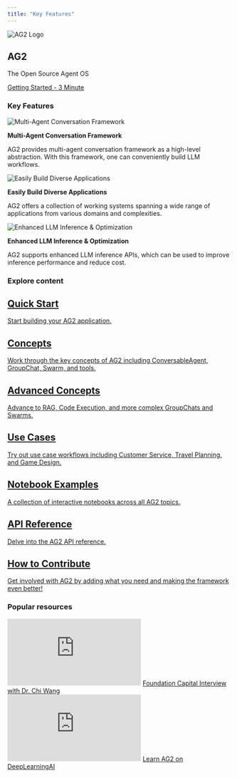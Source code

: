 ```yaml
---
title: "Key Features"
---
```


<div class="homepage-hero-section">
  <div class="hero-content">
    <div class="hero-logo-section">
      <img class="hero-logo" noZoom src="/ag2/assets/img/ag2.svg" alt="AG2 Logo" />
    </div>
    <div class="hero-text-section">
      <h2 class="hero-title">AG2</h2>
      <p class="hero-subtitle">The Open Source Agent OS</p>
      <a class="hero-btn" href="/ag2/docs/home/quick-start">
        <div>Getting Started - 3 Minute</div>
      </a>
    </div>
  </div>
</div>

### Key Features

<div class="key-features not-prose grid gap-x-4 sm:grid-cols-3">
  <div class="card">
    <div class="key-feature">
        <img noZoom src="/ag2/assets/img/conv_2.svg" alt="Multi-Agent Conversation Framework" />
        <p><b>Multi-Agent Conversation Framework</b></p>
        <p>AG2 provides multi-agent conversation framework as a high-level abstraction. With this framework, one can conveniently build LLM workflows.</p>
    </div>
  </div>

  <div class="card">
    <div class="key-feature">
      <img noZoom src='/ag2/assets/img/autogen_app.svg' alt='Easily Build Diverse Applications' />
      <p><b>Easily Build Diverse Applications</b></p>
      <p>AG2 offers a collection of working systems spanning a wide range of applications from various domains and complexities.</p>
    </div>
  </div>

  <div class="card">
    <div class="key-feature">
        <img noZoom src='/ag2/assets/img/extend.svg' alt='Enhanced LLM Inference & Optimization' />
        <p><b>Enhanced LLM Inference & Optimization</b></p>
        <p>AG2 supports enhanced LLM inference APIs, which can be used to improve inference performance and reduce cost.</p>
    </div>
  </div>
</div>

### Explore content
<div class="explore-content">
    <div class="not-prose grid gap-x-4 sm:grid-cols-2">
      <a class="card" href="/ag2/docs/home/quick-start">
        <div class="px-6 py-5">
          <div>
            <h2 class="font-semibold text-base text-gray-800 dark:text-white">Quick Start</h2>
            <div class="mt-1 font-normal text-sm leading-6 text-gray-600 dark:text-gray-400">Start building your AG2 application.</div>
          </div>
        </div>
      </a>
      <a class="card" href="/ag2/docs/user-guide/basic-concepts/installing-ag2">
        <div class="px-6 py-5">
          <div>
            <h2 class="font-semibold text-base text-gray-800 dark:text-white">Concepts</h2>
            <div class="mt-1 font-normal text-sm leading-6 text-gray-600 dark:text-gray-400">Work through the key concepts of AG2 including ConversableAgent, GroupChat, Swarm, and tools.</div>
          </div>
        </div>
      </a>
      <a class="card" href="/ag2/docs/user-guide/advanced-concepts">
        <div class="px-6 py-5">
          <div>
            <h2 class="font-semibold text-base text-gray-800 dark:text-white">Advanced Concepts</h2>
            <div class="mt-1 font-normal text-sm leading-6 text-gray-600 dark:text-gray-400">Advance to RAG, Code Execution, and more complex GroupChats and Swarms.</div>
          </div>
        </div>
      </a>
      <a class="card" href="/ag2/docs/use-cases/use-cases">
        <div class="px-6 py-5">
          <div>
            <h2 class="font-semibold text-base text-gray-800 dark:text-white">Use Cases</h2>
            <div class="mt-1 font-normal text-sm leading-6 text-gray-600 dark:text-gray-400">Try out use case workflows including Customer Service, Travel Planning, and Game Design.</div>
          </div>
        </div>
      </a>
      <a class="card" href="/ag2/docs/use-cases/notebooks/Notebooks">
        <div class="px-6 py-5">
          <div>
            <h2 class="font-semibold text-base text-gray-800 dark:text-white">Notebook Examples</h2>
            <div class="mt-1 font-normal text-sm leading-6 text-gray-600 dark:text-gray-400">A collection of interactive notebooks across all AG2 topics.</div>
          </div>
        </div>
      </a>
      <a class="card" href="/ag2/docs/api-reference">
        <div class="px-6 py-5">
          <div>
            <h2 class="font-semibold text-base text-gray-800 dark:text-white">API Reference</h2>
            <div class="mt-1 font-normal text-sm leading-6 text-gray-600 dark:text-gray-400">Delve into the AG2 API reference.</div>
          </div>
        </div>
      </a>
      <a class="card" href="/ag2/docs/contributor-guide/contributing">
        <div class="px-6 py-5">
          <div>
            <h2 class="font-semibold text-base text-gray-800 dark:text-white">How to Contribute</h2>
            <div class="mt-1 font-normal text-sm leading-6 text-gray-600 dark:text-gray-400">Get involved with AG2 by adding what you need and making the framework even better!</div>
          </div>
        </div>
      </a>
    </div>
</div>

### Popular resources
<div class="popular-resources">
  <div class="card-group not-prose grid gap-x-4 sm:grid-cols-2">
      <div class="card">
        <div class="youtube-video">
          <iframe
            class="w-full aspect-video rounded-md"
            src="https://www.youtube.com/embed/RLwyXRVvlNk"
            title="YouTube video player"
            frameborder="0"
            allow="accelerometer; autoplay; clipboard-write; encrypted-media; gyroscope; picture-in-picture"
            allowfullscreen
          ></iframe>
          <a target="_blank" href="https://www.youtube.com/watch?v=RLwyXRVvlNk">
            Foundation Capital Interview with Dr. Chi Wang
          </a>
        </div>
      </div>
      <div class="card">
        <div class="youtube-video">
          <iframe
            class="w-full aspect-video rounded-md"
            src="https://www.youtube.com/embed/TBNTH-fwGPE"
            title="YouTube video player"
            frameborder="0"
            allow="accelerometer; autoplay; clipboard-write; encrypted-media; gyroscope; picture-in-picture"
            allowfullscreen
          ></iframe>
          <a target="_blank" href="https://www.youtube.com/watch?v=TBNTH-fwGPE">
            Learn AG2 on DeepLearningAI
          </a>
        </div>
      </div>
  </div>
</div>
